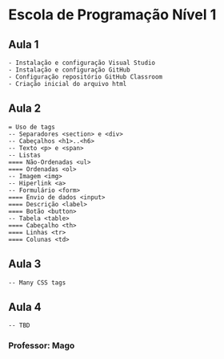 # Escola de Programação Nível 1

## Aula 1
    - Instalação e configuração Visual Studio
    - Instalação e configuração GitHub
    - Configuração repositório GitHub Classroom
    - Criação inicial do arquivo html

## Aula 2
    = Uso de tags
    -- Separadores <section> e <div>
    -- Cabeçalhos <h1>..<h6>
    -- Texto <p> e <span>
    -- Listas
    ==== Não-Ordenadas <ul>
    ==== Ordenadas <ol> 
    -- Imagem <img>
    -- Hiperlink <a>
    -- Formulário <form>
    ==== Envio de dados <input>
    ==== Descrição <label>
    ==== Botão <button>
    -- Tabela <table>
    ==== Cabeçalho <th>
    ==== Linhas <tr>
    ==== Colunas <td>

## Aula 3
    -- Many CSS tags


## Aula 4
    -- TBD


### Professor: Mago